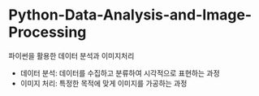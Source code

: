 # Python-Data-Analysis-and-Image-Processing
파이썬을 활용한 데이터 분석과 이미지처리

- 데이터 분석: 데이터를 수집하고 분류하여 시각적으로 표현하는 과정
- 이미지 처리: 특정한 목적에 맞게 이미지를 가공하는 과정
